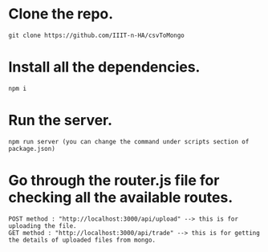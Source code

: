 # Clone the repo.
```
git clone https://github.com/IIIT-n-HA/csvToMongo
```

# Install all the dependencies.
```
npm i
```

# Run the server.
```
npm run server (you can change the command under scripts section of package.json)
```

# Go through the router.js file for checking all the available routes.

```
POST method : "http://localhost:3000/api/upload" --> this is for uploading the file.
GET method : "http://localhost:3000/api/trade" --> this is for getting the details of uploaded files from mongo.
```
